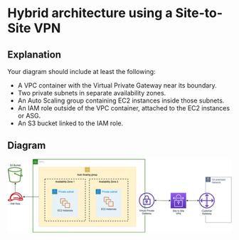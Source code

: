 # Hybrid architecture using a Site-to-Site VPN

## Explanation

Your diagram should include at least the following:

* A VPC container with the Virtual Private Gateway near its boundary.
* Two private subnets in separate availability zones.
* An Auto Scaling group containing EC2 instances inside those subnets.
* An IAM role outside of the VPC container, attached to the EC2 instances or ASG.
* An S3 bucket linked to the IAM role.

## Diagram

![Hybrid architecture using a Site-to-Site VPN](solution.png "Hybrid architecture using a Site-to-Site VPN")